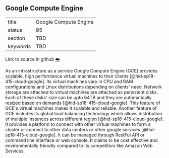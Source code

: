 ## Google Compute Engine


|          |                       |
| -------- | --------------------- |
| title    | Google Compute Engine |
| status   | 95                    |
| section  | TBD                   |
| keywords | TBD                   |

Link to source in github [:cloud:](https://github.com/cloudmesh/technologies/blob/master/chapters/incomming/abstract-googlecomputeengine.md)



As an infrastructure as a service Google Compute Engine (GCE) provides
scalable, high performance virtual machines to their
clients [@hid-sp18-415-cloud-google]. Its virtual machines vary in CPU
and RAM configurations and Linux distributions depending on clients'
need. Network storage are attached to virtual machines are attached as
persistent disks. Each of these disks' size can be upto 64TB and they
are automatically resized based on demands [@hid-sp18-415-cloud-google].
This feature of GCE's virtual machines makes it scalable and reliable.
Another feature of GCE includes its global load balancing technology
which allows distribution of multiple instances across different
region [@hid-sp18-415-cloud-google]. It provides a platform to connect
with other virtual machines to form a cluster or connect to other data
centers or other google services [@hid-sp18-415-cloud-google]. It can be
managed through RestFul API or command line interface or web console. It
claims to be cost effective and environmentally friendly compared to its
competitors like Amazon Web Services.
